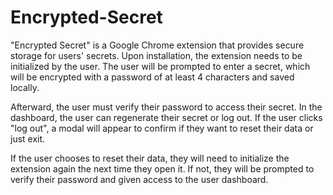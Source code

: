 # Encrypted-Secret

"Encrypted Secret" is a Google Chrome extension that provides secure storage for users' secrets. 
Upon installation, the extension needs to be initialized by the user.
The user will be prompted to enter a secret, which will be encrypted with a password of at least 4 characters and saved locally.

Afterward, the user must verify their password to access their secret.
In the dashboard, the user can regenerate their secret or log out. 
If the user clicks "log out", a modal will appear to confirm if they want to reset their data or just exit.

If the user chooses to reset their data, they will need to initialize the extension again the next time they open it. 
If not, they will be prompted to verify their password and given access to the user dashboard.
